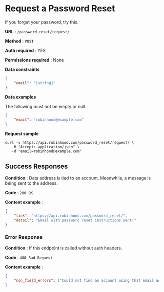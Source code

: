 # Request a Password Reset

If you forget your password, try this.

**URL** : `/password_reset/request/`

**Method** : `POST`

**Auth required** : YES

**Permissions required** : None

**Data constraints**

```json
{
    "email": "[string]"
}
```

**Data examples**

The following must not be empty or null.

```json
{
    "email": "robinhood@example.com"
}
```

**Request sample**

```
curl -v https://api.robinhood.com/password_reset/request/ \
   -H "Accept: application/json" \
   -d "email=robinhood@example.com"
```   

## Success Responses

**Condition** : Data address is tied to an account. Meanwhile, a message is being sent to the address.

**Code** : `200 OK`

**Content example** : 

```json
{
    "link": "https://api.robinhood.com/password_reset/",
    "detail": "Email with password reset instructions sent!"
}
```

### Error Response

**Condition** : If this endpoint is called without auth headers.

**Code** : `400 Bad Request`

**Content example** :

```json
{
	"non_field_errors": ["Could not find an account using that email address."]
}
```
